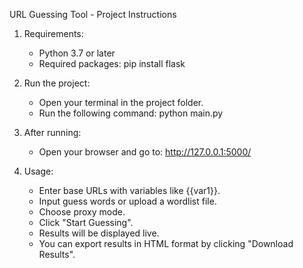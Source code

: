 URL Guessing Tool - Project Instructions

1. Requirements:
   - Python 3.7 or later
   - Required packages:
     pip install flask

2. Run the project:
   - Open your terminal in the project folder.
   - Run the following command:
     python main.py

3. After running:
   - Open your browser and go to:
     http://127.0.0.1:5000/

4. Usage:
   - Enter base URLs with variables like {{var1}}.
   - Input guess words or upload a wordlist file.
   - Choose proxy mode.
   - Click "Start Guessing".
   - Results will be displayed live.
   - You can export results in HTML format by clicking "Download Results".
